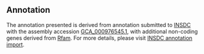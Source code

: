 

Annotation
----------

The annotation presented is derived from annotation submitted to
[INSDC](http://www.insdc.org) with the assembly accession
[GCA\_000976545.1](http://www.ebi.ac.uk/ena/data/view/GCA_000976545.1),
with additional non-coding genes derived from
[Rfam](http://rfam.xfam.org/). For more details, please visit [INSDC
annotation
import](http://ensemblgenomes.org/info/data/insdc_annotation).
